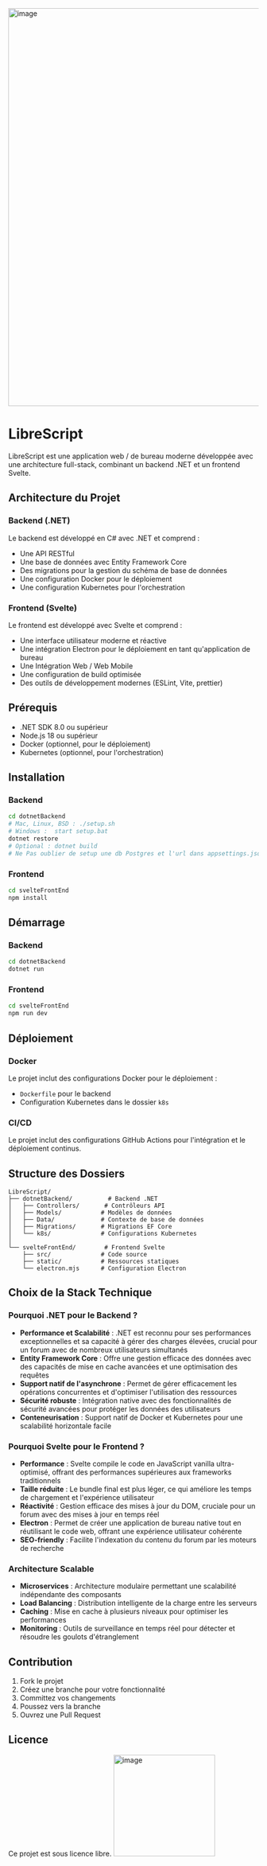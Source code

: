 <img width="800" alt="image" src="https://github.com/user-attachments/assets/9fe540e0-349a-4a6b-a279-696c2747c0aa" />

# LibreScript

LibreScript est une application web / de bureau moderne développée avec une architecture full-stack, combinant un backend .NET et un frontend Svelte.

## Architecture du Projet

### Backend (.NET)
Le backend est développé en C# avec .NET et comprend :
- Une API RESTful
- Une base de données avec Entity Framework Core
- Des migrations pour la gestion du schéma de base de données
- Une configuration Docker pour le déploiement
- Une configuration Kubernetes pour l'orchestration

### Frontend (Svelte)
Le frontend est développé avec Svelte et comprend :
- Une interface utilisateur moderne et réactive
- Une intégration Electron pour le déploiement en tant qu'application de bureau
- Une Intégration Web / Web Mobile
- Une configuration de build optimisée
- Des outils de développement modernes (ESLint, Vite, prettier)

## Prérequis

- .NET SDK 8.0 ou supérieur
- Node.js 18 ou supérieur
- Docker (optionnel, pour le déploiement)
- Kubernetes (optionnel, pour l'orchestration)

## Installation

### Backend
```bash
cd dotnetBackend
# Mac, Linux, BSD : ./setup.sh
# Windows :  start setup.bat
dotnet restore
# Optional : dotnet build 
# Ne Pas oublier de setup une db Postgres et l'url dans appsettings.json (Si docker utiliser une image postgres Docker)
```

### Frontend
```bash
cd svelteFrontEnd
npm install
```

## Démarrage

### Backend
```bash
cd dotnetBackend
dotnet run
```

### Frontend
```bash
cd svelteFrontEnd
npm run dev

```

## Déploiement

### Docker
Le projet inclut des configurations Docker pour le déploiement :
- `Dockerfile` pour le backend
- Configuration Kubernetes dans le dossier `k8s`

### CI/CD
Le projet inclut des configurations GitHub Actions pour l'intégration et le déploiement continus.

## Structure des Dossiers

```
LibreScript/
├── dotnetBackend/          # Backend .NET
│   ├── Controllers/       # Contrôleurs API
│   ├── Models/           # Modèles de données
│   ├── Data/             # Contexte de base de données
│   ├── Migrations/       # Migrations EF Core
│   └── k8s/              # Configurations Kubernetes
│
└── svelteFrontEnd/        # Frontend Svelte
    ├── src/              # Code source
    ├── static/           # Ressources statiques
    └── electron.mjs      # Configuration Electron
```

## Choix de la Stack Technique

### Pourquoi .NET pour le Backend ?
- **Performance et Scalabilité** : .NET est reconnu pour ses performances exceptionnelles et sa capacité à gérer des charges élevées, crucial pour un forum avec de nombreux utilisateurs simultanés
- **Entity Framework Core** : Offre une gestion efficace des données avec des capacités de mise en cache avancées et une optimisation des requêtes
- **Support natif de l'asynchrone** : Permet de gérer efficacement les opérations concurrentes et d'optimiser l'utilisation des ressources
- **Sécurité robuste** : Intégration native avec des fonctionnalités de sécurité avancées pour protéger les données des utilisateurs
- **Conteneurisation** : Support natif de Docker et Kubernetes pour une scalabilité horizontale facile

### Pourquoi Svelte pour le Frontend ?
- **Performance** : Svelte compile le code en JavaScript vanilla ultra-optimisé, offrant des performances supérieures aux frameworks traditionnels
- **Taille réduite** : Le bundle final est plus léger, ce qui améliore les temps de chargement et l'expérience utilisateur
- **Réactivité** : Gestion efficace des mises à jour du DOM, cruciale pour un forum avec des mises à jour en temps réel
- **Electron** : Permet de créer une application de bureau native tout en réutilisant le code web, offrant une expérience utilisateur cohérente
- **SEO-friendly** : Facilite l'indexation du contenu du forum par les moteurs de recherche

### Architecture Scalable
- **Microservices** : Architecture modulaire permettant une scalabilité indépendante des composants
- **Load Balancing** : Distribution intelligente de la charge entre les serveurs
- **Caching** : Mise en cache à plusieurs niveaux pour optimiser les performances
- **Monitoring** : Outils de surveillance en temps réel pour détecter et résoudre les goulots d'étranglement


## Contribution

1. Fork le projet
2. Créez une branche pour votre fonctionnalité
3. Committez vos changements
4. Poussez vers la branche
5. Ouvrez une Pull Request

## Licence

Ce projet est sous licence libre.
<img width="204" alt="image" src="https://github.com/user-attachments/assets/a62d90b7-4581-4242-96e7-807ca649c25d" />

